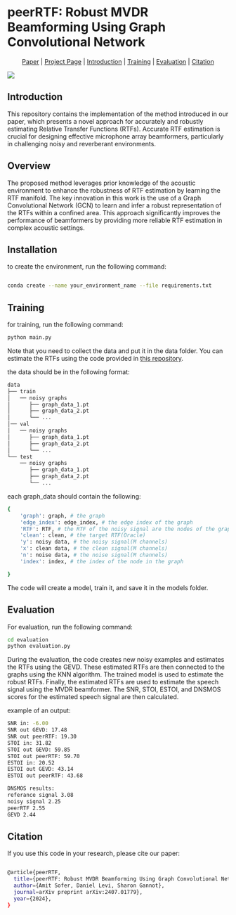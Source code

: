 # peerRTF: Robust MVDR Beamforming Using Graph Convolutional Network

<div align="center">

[Paper](https://arxiv.org/abs/2407.01779) |
[Project Page](https://peerrtf.github.io/) |
[Introduction](#introduction) |
[Training](#training) |
[Evaluation](#evaluation) |
[Citation](#citation)

</div>

![](https://github.com/levidaniel96/peerRTF/blob/main/block_diagram_multi.png)
## Introduction

This repository contains the implementation of the method introduced in our paper, which presents a novel approach for accurately and robustly estimating Relative Transfer Functions (RTFs). Accurate RTF estimation is crucial for designing effective microphone array beamformers, particularly in challenging noisy and reverberant environments.


## Overview

The proposed method leverages prior knowledge of the acoustic environment to enhance the robustness of RTF estimation by learning the RTF manifold. The key innovation in this work is the use of a Graph Convolutional Network (GCN) to learn and infer a robust representation of the RTFs within a confined area. This approach significantly improves the performance of beamformers by providing more reliable RTF estimation in complex acoustic settings.
 
## Installation
 to create the environment, run the following command:
```bash

conda create --name your_environment_name --file requirements.txt
```

## Training

for training, run the following command:

```bash
python main.py
```
Note that you need to collect the data and put it in the data folder. You can estimate the RTFs using the code provided in [this repository](https://github.com/levidaniel96/DSPAudio-Tool/tree/main/multi_channel_algorithms/RTF_estimation).

the data should be in the following format:
```bash
data
├── train
│   ── noisy graphs
│      ├── graph_data_1.pt
│      ├── graph_data_2.pt
│      └── ...
│── val
│   ── noisy graphs
│      ├── graph_data_1.pt
│      ├── graph_data_2.pt
│      └── ...
└── test
    ── noisy graphs
       ├── graph_data_1.pt
       ├── graph_data_2.pt
       └── ...
```
each graph_data should contain the following:

```bash
{
    'graph': graph, # the graph
    'edge_index': edge_index, # the edge index of the graph
    'RTF': RTF, # the RTF of the noisy signal are the nodes of the graph
    'clean': clean, # the target RTF(Oracle)
    'y': noisy data, # the noisy signal(M channels)
    'x': clean data, # the clean signal(M channels)
    'n': noise data, # the noise signal(M channels)
    'index': index, # the index of the node in the graph

}

```
The code will create a model, train it, and save it in the models folder.

## Evaluation

For evaluation, run the following command:


```bash
cd evaluation 
python evaluation.py
```
During the evaluation, the code creates new noisy examples and estimates the RTFs using the GEVD. These estimated RTFs are then connected to the graphs using the KNN algorithm. The trained model is used to estimate the robust RTFs. Finally, the estimated RTFs are used to estimate the speech signal using the MVDR beamformer. The SNR, STOI, ESTOI, and DNSMOS scores for the estimated speech signal are then calculated.

example of an output:
```bash
SNR in: -6.00
SNR out GEVD: 17.48
SNR out peerRTF: 19.30
STOI in: 31.82
STOI out GEVD: 59.85
STOI out peerRTF: 59.70
ESTOI in: 20.52
ESTOI out GEVD: 43.14
ESTOI out peerRTF: 43.68

DNSMOS results:
referance signal 3.08
noisy signal 2.25
peerRTF 2.55
GEVD 2.44
```
## Citation
If you use this code in your research, please cite our paper:

```bash

@article{peerRTF,
  title={peerRTF: Robust MVDR Beamforming Using Graph Convolutional Network },
  author={Amit Sofer, Daniel Levi, Sharon Gannot},
  journal=arXiv preprint arXiv:2407.01779},
  year={2024},
}
```
